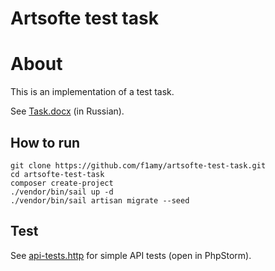 # Artsofte test task

# About
This is an implementation of a test task.

See [Task.docx](./Task.docx) (in Russian).

## How to run
    git clone https://github.com/f1amy/artsofte-test-task.git
    cd artsofte-test-task
    composer create-project
    ./vendor/bin/sail up -d
    ./vendor/bin/sail artisan migrate --seed

## Test
See [api-tests.http](./api-tests.http) for simple API tests (open in PhpStorm).
